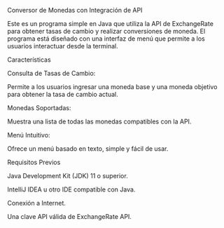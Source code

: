 Conversor de Monedas con Integración de API

Este es un programa simple en Java que utiliza la API de ExchangeRate para obtener tasas de cambio y realizar conversiones de moneda. El programa está diseñado con una interfaz de menú que permite a los usuarios interactuar desde la terminal.

Características

Consulta de Tasas de Cambio:

Permite a los usuarios ingresar una moneda base y una moneda objetivo para obtener la tasa de cambio actual.

Monedas Soportadas:

Muestra una lista de todas las monedas compatibles con la API.

Menú Intuitivo:

Ofrece un menú basado en texto, simple y fácil de usar.

Requisitos Previos

Java Development Kit (JDK) 11 o superior.

IntelliJ IDEA u otro IDE compatible con Java.

Conexión a Internet.

Una clave API válida de ExchangeRate API.
